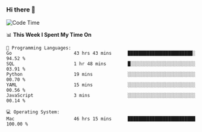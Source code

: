 ### Hi there 👋

<!--
**CrazyCollin/crazycollin** is a ✨ _special_ ✨ repository because its `README.md` (this file) appears on your GitHub profile.

Here are some ideas to get you started:

- 🔭 I’m currently working on ...
- 🌱 I’m currently learning ...
- 👯 I’m looking to collaborate on ...
- 🤔 I’m looking for help with ...
- 💬 Ask me about ...
- 📫 How to reach me: ...
- 😄 Pronouns: ...
- ⚡ Fun fact: ...
-->

<!--START_SECTION:waka-->
![Code Time](http://img.shields.io/badge/Code%20Time-2%2C245%20hrs%2038%20mins-blue)

📊 **This Week I Spent My Time On** 

```text
💬 Programming Languages: 
Go                       43 hrs 43 mins      ████████████████████████░   94.52 % 
SQL                      1 hr 48 mins        █░░░░░░░░░░░░░░░░░░░░░░░░   03.91 % 
Python                   19 mins             ░░░░░░░░░░░░░░░░░░░░░░░░░   00.70 % 
YAML                     15 mins             ░░░░░░░░░░░░░░░░░░░░░░░░░   00.56 % 
JavaScript               3 mins              ░░░░░░░░░░░░░░░░░░░░░░░░░   00.14 % 

💻 Operating System: 
Mac                      46 hrs 15 mins      █████████████████████████   100.00 % 
```


<!--END_SECTION:waka-->
